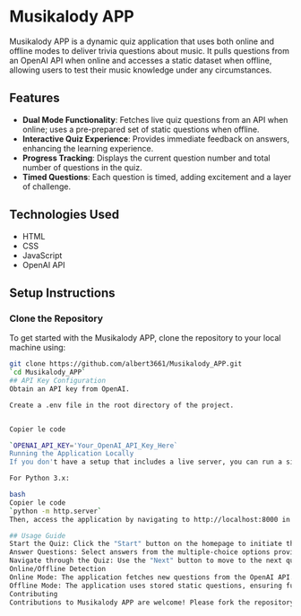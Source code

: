 # Musikalody APP

Musikalody APP is a dynamic quiz application that uses both online and offline modes to deliver trivia questions about music. It pulls questions from an OpenAI API when online and accesses a static dataset when offline, allowing users to test their music knowledge under any circumstances.

## Features

- **Dual Mode Functionality**: Fetches live quiz questions from an API when online; uses a pre-prepared set of static questions when offline.
- **Interactive Quiz Experience**: Provides immediate feedback on answers, enhancing the learning experience.
- **Progress Tracking**: Displays the current question number and total number of questions in the quiz.
- **Timed Questions**: Each question is timed, adding excitement and a layer of challenge.

## Technologies Used

- HTML
- CSS
- JavaScript
- OpenAI API

## Setup Instructions

### Clone the Repository

To get started with the Musikalody APP, clone the repository to your local machine using:

```bash
git clone https://github.com/albert3661/Musikalody_APP.git 
`cd Musikalody_APP`
## API Key Configuration
Obtain an API key from OpenAI.

Create a .env file in the root directory of the project.


Copier le code

`OPENAI_API_KEY='Your_OpenAI_API_Key_Here`
Running the Application Locally
If you don't have a setup that includes a live server, you can run a simple HTTP server using Python:

For Python 3.x:

bash
Copier le code
`python -m http.server`
Then, access the application by navigating to http://localhost:8000 in your web browser.

## Usage Guide
Start the Quiz: Click the "Start" button on the homepage to initiate the quiz.
Answer Questions: Select answers from the multiple-choice options provided for each question.
Navigate through the Quiz: Use the "Next" button to move to the next question, or the "Restart" button to restart the quiz at any time.
Online/Offline Detection
Online Mode: The application fetches new questions from the OpenAI API.
Offline Mode: The application uses stored static questions, ensuring functionality regardless of internet connectivity.
Contributing
Contributions to Musikalody APP are welcome! Please fork the repository, make your changes, and submit a pull request for review.

